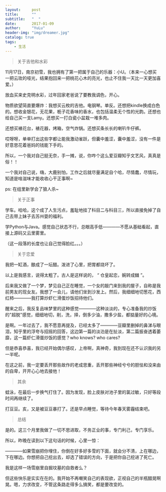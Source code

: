 ```yaml
---
layout:     post
title:      ""
subtitle:   "  "
date:       2017-01-09
author:     "YuLu"
header-img: "img/dreamer.jpg"
catalog: true
tags:
    - 生活
---
```

> 关于吉他和水彩

11月17日，南京初雪，我也拥有了第一把属于自己的乐器：小U。（本来一心想买一把云玫的哑光，结果抱回来一把桃花心木的亮光，也止不住我一天比一天更加喜爱。）

放血买来史克明水彩，过年回家老爸说了要教我调色，开心。

物质欲望简直要爆炸：我想买云枚的吉他。电钢琴。单反。还想把kindle换成白色的。想收金银花，无花果，栀子花香味的香水，也包括温柔无个性的光韵。还想也给自己买一支Lamy。还想买一打白瓷小盆栽一堆多肉。

还想买裱花台，裱花器，烤箱，空气炸锅。还想买条长长的喇叭牛仔裤。

哎呀呀，单单打出这些字都让能我激动雀跃，但囊中羞涩，囊中羞涩，没有一件是好意思花着爸妈的钱能下手的。

所以，一个我对自己挺无奈，手一摊，说，你咋个这么爱豆瓣知乎文艺风，真真是俗！！

一个我对自己说，嗨，大鹿别怕，工作之后就尽量满足自个哈，尽情蠢，尽情玩，知道是啥滋味才能收收心干正事啊~

ps: 在组里新学会了狼人杀~


> 关于正事

学车。哈哈，这个成了人生污点，羞耻地挂了科目二与科目三，所以直接免掉了自己去带上妹子去苏州耍的福利。

学Python与Java。感觉自己状态不行，总眼高手低————不愿从基础看起，直接上源码又云里雾里。

（这一段落的长度也让自己觉得脸红。。。）


>关于恋爱

我把一缸酒，酿成了一坛醋。泼进了心里，把胃都烧坏了。

以上是我感言，说得太粗了。古人是这样说的， “ 仓皇起恋，婉转成雠 ”。

后来我又做了一个梦，梦见自己正在睡觉，一个女的敲门来到我的屋子，自称是我前男友的现女友。我想了一会儿，请他们坐到沙发上。然后，我细细地切葱花，西红柿————我打算炒虾仁滑蛋炒饭招待他们。

醒来之后，我反复品味梦里的这种感觉————这种淡淡的，专心准备我的炒饭的"超脱"感觉，细细地切，削，洗，择，倒多少油，撒多少盐，都掂量好的心境。

是啊。一年过去了，我不愿意再提及，已经太多了————豆瓣里删掉的鼻涕与眼泪，知乎里的浮夸与招摇的回答，这边第一篇的淡泊是在扯淡，第二篇振奋透着萎靡，这一篇虾仁滑蛋炒饭的感觉？who knows? who cares?

但是恭喜恭喜，我已经开始偶尔感叹，上帝啊，真神奇，我到现在还不认识我的另一半呢。

在这之前，我一定要丢开那些故作的老成思重，丢开那些神经兮兮的胆怯和没来由的自卑，开开心心地去接他！


> 其余

蛙泳，在最后一步换气打住了。因为发现，脸上皮肤对池子里的氯过敏，只好等段时间再继续了。

打豆豆。亥，又是被豆豆暴打了。还是早点睡觉，等待今年春天雾霾结束吧。


> 总结

是的。这三个月里我做了一切不思进取，不务正业的事，专门利己，专门享乐。

所以，昨晚在读到以下这句话的时候，心里一惊：

————如果雪崩把你埋住，你倒在好多好多雪的下面，就会分不清，上在哪边，下在哪边。你想把自己挖出去，却选了错误的方向，于是把你自己挖进了死亡。

我是这样一场雪崩里自掘坟墓的自救者么？

但这些快乐是实实在在的。我开始不再嘲笑自己的表现欲，正视自己的半瓶醋晃啊晃。嗯，力求改变，不管这条路走得多么搞笑，都是要改变的。























